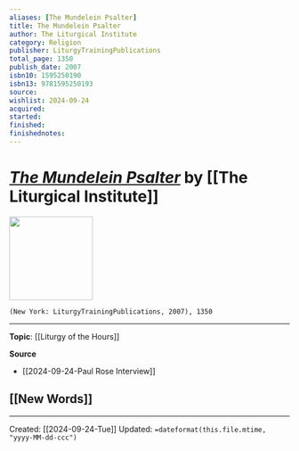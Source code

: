 ```yaml
---
aliases: [The Mundelein Psalter]
title: The Mundelein Psalter
author: The Liturgical Institute
category: Religion
publisher: LiturgyTrainingPublications
total_page: 1350
publish_date: 2007
isbn10: 1595250190
isbn13: 9781595250193
source: 
wishlist: 2024-09-24
acquired: 
started: 
finished: 
finishednotes: 
---
```

# *[The Mundelein Psalter]()* by [[The Liturgical Institute]]

<img src="http://books.google.com/books/content?id=HsYbAxKFfKQC&printsec=frontcover&img=1&zoom=1&edge=curl&source=gbs_api" width=150>

`(New York: LiturgyTrainingPublications, 2007), 1350`



--- 
**Topic**: [[Liturgy of the Hours]]

**Source**
- [[2024-09-24-Paul Rose Interview]]
 
**[[New Words]]**
- 

---
Created: [[2024-09-24-Tue]]
Updated: `=dateformat(this.file.mtime, "yyyy-MM-dd-ccc")`